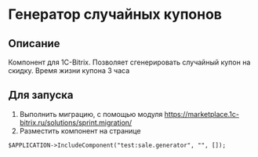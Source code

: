 # Генератор случайных купонов

## Описание
Компонент для 1C-Bitrix. Позволяет сгенерировать случайный купон на скидку. Время жизни купона 3 часа

## Для запуска

1. Выполнить миграцию, с помощью модуля https://marketplace.1c-bitrix.ru/solutions/sprint.migration/
2. Разместить компонент на странице
```
$APPLICATION->IncludeComponent("test:sale.generator", "", []);
```
